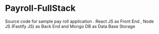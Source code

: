 # Payroll-FullStack

Source code for sample pay roll application . React JS as Front End , Node JS (Fastify JS) as Back End and Mongo DB as Data Base Storage
